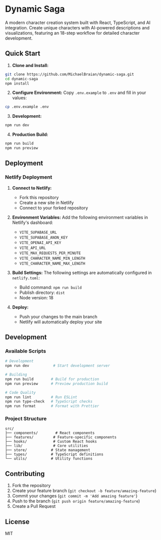 # Dynamic Saga

A modern character creation system built with React, TypeScript, and AI integration. Create unique characters with AI-powered descriptions and visualizations, featuring an 18-step workflow for detailed character development.

## Quick Start

1. **Clone and Install:**
```bash
git clone https://github.com/MichaelBraian/dynamic-saga.git
cd dynamic-saga
npm install
```

2. **Configure Environment:**
Copy `.env.example` to `.env` and fill in your values:
```bash
cp .env.example .env
```

3. **Development:**
```bash
npm run dev
```

4. **Production Build:**
```bash
npm run build
npm run preview
```

## Deployment

### Netlify Deployment

1. **Connect to Netlify:**
   - Fork this repository
   - Create a new site in Netlify
   - Connect to your forked repository

2. **Environment Variables:**
   Add the following environment variables in Netlify's dashboard:
   - `VITE_SUPABASE_URL`
   - `VITE_SUPABASE_ANON_KEY`
   - `VITE_OPENAI_API_KEY`
   - `VITE_API_URL`
   - `VITE_MAX_REQUESTS_PER_MINUTE`
   - `VITE_CHARACTER_NAME_MIN_LENGTH`
   - `VITE_CHARACTER_NAME_MAX_LENGTH`

3. **Build Settings:**
   The following settings are automatically configured in `netlify.toml`:
   - Build command: `npm run build`
   - Publish directory: `dist`
   - Node version: 18

4. **Deploy:**
   - Push your changes to the main branch
   - Netlify will automatically deploy your site

## Development

### Available Scripts

```bash
# Development
npm run dev           # Start development server

# Building
npm run build        # Build for production
npm run preview      # Preview production build

# Code Quality
npm run lint         # Run ESLint
npm run type-check   # TypeScript checks
npm run format       # Format with Prettier
```

### Project Structure

```
src/
├── components/        # React components
├── features/         # Feature-specific components
├── hooks/            # Custom React hooks
├── lib/              # Core utilities
├── store/           # State management
├── types/           # TypeScript definitions
└── utils/           # Utility functions
```

## Contributing

1. Fork the repository
2. Create your feature branch (`git checkout -b feature/amazing-feature`)
3. Commit your changes (`git commit -m 'Add amazing feature'`)
4. Push to the branch (`git push origin feature/amazing-feature`)
5. Create a Pull Request

## License

MIT
